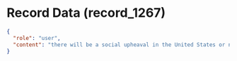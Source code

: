 # Record Data (record_1267)

```json
{
  "role": "user",
  "content": "there will be a social upheaval in the United States or not.?\n"
}
```
